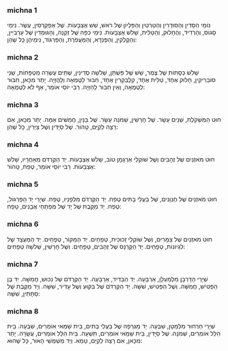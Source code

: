 
### michna 1
נוֹמֵי הַסָּדִין וְהַסּוּדָרִין וְהַטַּרְטִין וְהַפִּלְיוֹן שֶׁל רֹאשׁ, שֵׁשׁ אֶצְבָּעוֹת. שֶׁל אַפְקַרְסִין, עֶשֶׂר. נִימֵי סָגוֹס, וְהָרְדִיד, וְהֶחָלוּק, וְהַטַּלִּית, שָׁלֹשׁ אֶצְבָּעוֹת. נִימֵי כִפָּה שֶׁל זְקֵנָה, וְהַגּוּמְדִין שֶׁל עַרְבִיִּין, וְהַקֻּלְקִין, וְהַפֻּנְדָּא, וְהַמַּעֲפֹרֶת, וְהַפַּרְגּוֹד, נִימֵיהֶן כָּל שֶׁהֵן:

### michna 2
שָׁלֹשׁ כְּסָתוֹת שֶׁל צֶמֶר, שֵׁשׁ שֶׁל פִּשְׁתָּן, שְׁלֹשָׁה סְדִינִין, שְׁתֵּים עֶשְׂרֵה מִטְפָּחוֹת, שְׁנֵי סוּבְרִיקִין, חָלוּק אֶחָד, טַלִּית אֶחָד, קְלֻבְקָרִין אֶחָד, חִבּוּר לַטֻּמְאָה וְלַהֲזָּיָה. יָתֵר מִכָּאן, חִבּוּר לַטֻּמְאָה, וְאֵין חִבּוּר לַהַזָּיָה. רַבִּי יוֹסֵי אוֹמֵר, אַף לֹא לַטֻּמְאָה:

### michna 3
חוּט הַמִּשְׁקֹלֶת, שְׁנֵים עָשָׂר. שֶׁל חָרָשִׁין, שְׁמֹנָה עָשָׂר. שֶׁל בַּנָּיִן, חֲמִשִּׁים אַמָּה. יָתֵר מִכָּאן, אִם רָצָה לְקַיֵּם, טָהוֹר. שֶׁל סַיָּדִין וְשֶׁל צַיָּרִין, כָּל שֶׁהֵן:

### michna 4
חוּט מֹאזְנַיִם שֶׁל זֶהָבִים וְשֶׁל שׁוֹקְלֵי אַרְגָּמָן טוֹב, שָׁלֹשׁ אֶצְבָּעוֹת. יַד הַקֻּרְדֹּם מֵאַחֲרָיו, שָׁלשׁ אֶצְבָּעוֹת. רַבִּי יוֹסֵי אוֹמֵר, טֶפַח, טָהוֹר:

### michna 5
חוּט מֹאזְנַיִם שֶׁל חֶנְוָנִים, שֶׁל בַּעֲלֵי בָתִּים טֶפַח. יַד הַקֻּרְדֹּם מִלְּפָנָיו, טֶפַח. שְׁיָרֵי יַד הַפַּרְגּוֹל, טֶפַח. יַד מַקֶּבֶת שֶׁל יָד שֶׁל מְפַתְּחֵי אֲבָנִים, טָפַח:

### michna 6
חוּט מֹאזְנַיִם שֶׁל צַמָּרִים, וְשֶׁל שׁוֹקְלֵי זְכוּכִית, טְפָחַיִם. יַד הַמַּקּוֹר, טְפָחַיִם. יַד הַמַּעֲצָד שֶׁל לִגְיוֹנוֹת, טְפָחַיִם. יַד הַקֻּרְנָס שֶׁל זֶהָבִים, טְפָחַיִם. וְשֶׁל חָרָשִׁין, שְׁלֹשָׁה טְפָחִים:

### michna 7
שְׁיָרֵי הַדָּרְבָן מִלְמַעְלָן, אַרְבָּעָה. יַד הַבָּדִיד, אַרְבָּעָה. יַד הַקֻּרְדֹּם שֶׁל נִכּוּשׁ, חֲמִשָּׁה. יַד בֶּן הַפַּטִּישׁ, חֲמִשָּׁה. וְשֶׁל הַפַּטִּישׁ, שִׁשָּׁה. יַד הַקֻּרְדֹּם שֶׁל בִּקּוּעַ וְשֶׁל עָדִיר, שִׁשָּׁה. וְיַד מַקֶּבֶת שֶׁל סַתָּתִין, שִׁשָּׁה:

### michna 8
שְׁיָרֵי חַרְחוּר מִלְּמַטָּן, שִׁבְעָה. יַד מַגְרֵפָה שֶׁל בַּעֲלֵי בָתִּים, בֵּית שַׁמַּאי אוֹמְרִים, שִׁבְעָה. בֵּית הִלֵּל אוֹמְרִים, שְׁמֹנָה. שֶׁל סַיָּדִין, בֵּית שַׁמַּאי אוֹמְרִים, תִּשְׁעָה. בֵּית הִלֵּל אוֹמְרִים, עֲשָׂרָה. יָתֵר מִכָּאן, אִם רָצָה לְקַיֵּם, טָמֵא. וְיַד מְשַׁמְּשֵׁי הָאוּר, כָּל שֶׁהוּא:
